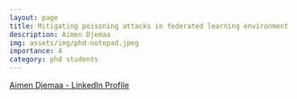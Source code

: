 ```yaml
---
layout: page
title: Mitigating poisoning attacks in federated learning environment
description: Aimen Djemaa
img: assets/img/phd-notepad.jpeg
importance: 4
category: phd students
---
```


[Aimen Djemaa - LinkedIn Profile](https://www.linkedin.com/in/aimen-djemaa-658a0820b/?trk=people_directory&originalSubdomain=uk)
